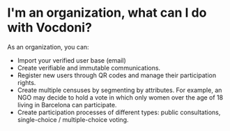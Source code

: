# I'm an organization, what can I do with Vocdoni?

As an organization, you can: 

* Import your verified user base \(email\)
* Create verifiable and immutable communications. 
* Register new users through QR codes and manage their participation rights. 
* Create multiple censuses by segmenting by attributes. For example, an NGO may decide to hold a vote in which only women over the age of 18 living in Barcelona can participate. 
* Create participation processes of different types: public consultations, single-choice / multiple-choice voting.


